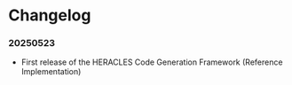 # Changelog

### 20250523
- First release of the HERACLES Code Generation Framework (Reference Implementation)
